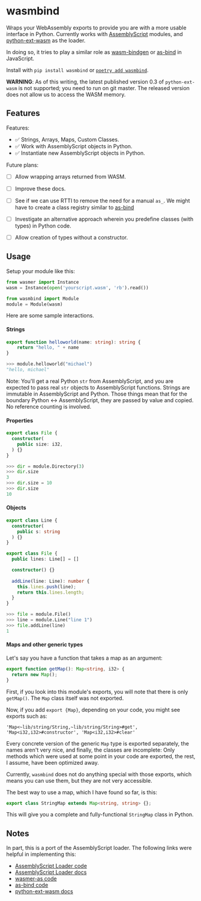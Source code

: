 # wasmbind

Wraps your WebAssembly exports to provide you are with a more usable interface in Python. 
Currently works with [AssemblyScript](https://assemblyscript.org/) modules, and 
[python-ext-wasm](https://github.com/wasmerio/python-ext-wasm) as the loader.

In doing so, it tries to play a similar role as [wasm-bindgen](https://github.com/rustwasm/wasm-bindgen) 
or [as-bind](https://github.com/torch2424/as-bind) in JavaScript.

Install with `pip install wasmbind` or [`poetry add wasmbind`](https://github.com/python-poetry/poetry).

**WARNING**: As of this writing, the latest published version 0.3 of `python-ext-wasm` is not supported;
you need to run on git master. The released version does not allow us to access the WASM memory. 


## Features

Features: 

- ✅ Strings, Arrays, Maps, Custom Classes.
- ✅ Work with AssemblyScript objects in Python.
- ✅ Instantiate new AssemblyScript objects in Python. 

Future plans:

- [ ] Allow wrapping arrays returned from WASM.
- [ ] Improve these docs.
- [ ] See if we can use RTTI to remove the need for a manual `as_`. We might have to create a class registry
      similar to [as-bind](https://github.com/torch2424/as-bind/blob/97353ef6f8e39a4277957079b5d6a9e7d85ee709/lib/assembly/as-bind.ts)
- [ ] Investigate an alternative approach wherein you predefine classes (with types) in Python code.
- [ ] Allow creation of types without a constructor.


## Usage

Setup your module like this:

```python
from wasmer import Instance
wasm = Instance(open('yourscript.wasm', 'rb').read())

from wasmbind import Module
module = Module(wasm)
```

Here are some sample interactions.

#### Strings

```typescript
export function helloworld(name: string): string {
    return "hello, " + name
}
```

```python
>>> module.helloworld("michael")
"hello, michael"
```

Note: You'll get a real Python `str` from AssemblyScript, and you are expected to pass real `str` 
objects to AssemblyScript functions. Strings are immutable in AssemblyScript and Python. Those
things mean that for the boundary Python <-> AssemblyScript, they are passed by value and copied. No
reference counting is involved.


#### Properties

```typescript
export class File {
  constructor(
    public size: i32,
  ) {}
}
```

```python
>>> dir = module.Directory(3)
>>> dir.size
3
>>> dir.size = 10
>>> dir.size
10
```

#### Objects

```typescript
export class Line {
  constructor(
    public s: string
  ) {}
}

export class File {
  public lines: Line[] = []

  constructor() {}
  
  addLine(line: Line): number {
    this.lines.push(line);
    return this.lines.length; 
  }
}
```

```python
>>> file = module.File()
>>> line = module.Line("line 1")
>>> file.addLine(line)
1
```

#### Maps and other generic types
 
Let's say you have a function that takes a map as an argument:

```typescript
export function getMap(): Map<string, i32> {
  return new Map();
}
```

First, if you look into this module's exports, you will note that there is only `getMap()`. The 
`Map` class itself was not exported. 

Now, if you add `export {Map}`, depending on your code, you might see exports such as:

```
'Map<~lib/string/String,~lib/string/String>#get', 'Map<i32,i32>#constructor', 'Map<i32,i32>#clear'
```

Every concrete version of the generic `Map` type is exported separately, the names aren't 
very nice, and finally, the classes are incomplete: Only methods which were used at some
point in your code are exported, the rest, I assume, have been optimized away.

Currently, `wasmbind` does not do anything special with those exports, which means you can
use them, but they are not very accessible.

The best way to use a map, which I have found so far, is this:

```typescript
export class StringMap extends Map<string, string> {};
```

This will give you a complete and fully-functional `StringMap` class in Python.


## Notes

In part, this is a port of the AssemblyScript loader. The following links were helpful in implementing this:

- [AssemblyScript Loader code](https://github.com/AssemblyScript/assemblyscript/blob/master/lib/loader/index.js)
- [AssemblyScript Loader docs](https://docs.assemblyscript.org/basics/loader#why-not-more-convenient)
- [wasmer-as code](https://github.com/onsails/wasmer-as)
- [as-bind code](https://github.com/torch2424/as-bind)
- [python-ext-wasm docs](https://github.com/wasmerio/python-ext-wasm)